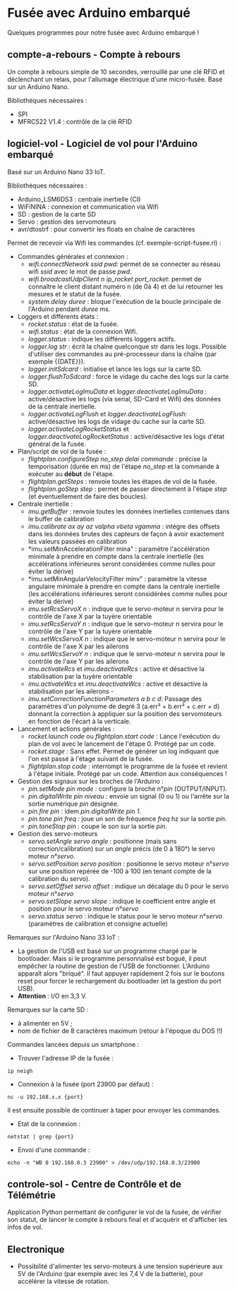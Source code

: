 # Fusée avec Arduino embarqué

Quelques programmes pour notre fusée avec Arduino embarqué !

## compte-a-rebours - Compte à rebours

Un compte à rebours simple de 10 secondes, verrouillé par une clé RFID et déclenchant un relais, pour l'allumage électrique d'une micro-fusée.
Basé sur un Arduino Nano.

Bibliothèques nécessaires :
- SPI
- MFRC522 V1.4 : contrôle de la clé RFID


## logiciel-vol - Logiciel de vol pour l'Arduino embarqué

Basé sur un Arduino Nano 33 IoT.

Bibliothèques nécessaires :
- Arduino_LSM6DS3 : centrale inertielle (CI)
- WiFiNINA : connexion et communication via Wifi
- SD : gestion de la carte SD
- Servo : gestion des servomoteurs
- avr/dtostrf : pour convertir les floats en chaîne de caractères

Permet de recevoir via Wifi les commandes (cf. exemple-script-fusee.rl) :
- Commandes générales et connexion :
    - *wifi.connectNetwork ssid pwd*: permet de se connecter au réseau wifi *ssid* avec le mot de passe *pwd*.
    - *wifi.broadcastUdpClient n ip_rocket port_rocket*: permet de connaître le client distant numéro n (de 0à 4) et de lui retourner les mesures et le statut de la fusée.
    - *system.delay duree* : bloque l'exécution de la boucle principale de l'Arduino pendant *duree* ms.
- Loggers et différents états  :
    - *rocket.status* : état de la fusée.
    - *wifi.status* : état de la connexion Wifi.
    - *logger.status* : indique les différents loggers actifs.
	- *logger.log str* : écrit la chaîne quelconque str dans les logs. Possible d'utiliser des commandes au pré-processeur dans la chaîne (par exemple {{DATE}}).
    - *logger.initSdcard* : initialise et lance les logs sur la carte SD.
    - *logger.flushToSdcard* : force le vidage du cache des logs sur la carte SD.
    - *logger.activateLogImuData* et *logger.deactivateLogImuData* : active/désactive les logs (via serial, SD-Card et Wifi) des données de la centrale inertielle.
    - *logger.activateLogFlush* et *logger.deactivateLogFlush*: active/désactive les logs de vidage du cache sur la carte SD.
    - *logger.activateLogRocketStatus* et *logger.deactivateLogRocketStatus* : active/désactive les logs d'état général de la fusée.
- Plan/script de vol de la fusée :
    - *flightplan.configureStep no_step delai commande* : précise la temporisation (durée en ms) de l'étape *no_step* et la commande à exécuter au **début** de l'étape.
    - *flightplan.getSteps* : renvoie toutes les étapes de vol de la fusée.
    - *flightplan.goStep step* : permet de passer directement à l'étape *step* (et éventuellement de faire des boucles).
- Centrale inertielle :
    - *imu.getBuffer* : renvoie toutes les données inertielles contenues dans le buffer de calibration
    - *imu.calibrate ax ay az valpha vbeta vgamma* : intégre des offsets dans les données brutes des capteurs de façon à avoir exactement les valeurs passées en calibration
    - *imu.setMinAccelerationFilter mina" : paramètre l'accélération minimale à prendre en compte dans la centrale inertielle (les accélérations inférieures seront considérées comme nulles pour éviter la dérive)
    - *imu.setMinAngularVelocityFilter minv" : paramètre la vitesse angulaire minimale à prendre en compte dans la centrale inertielle (les accélérations inférieures seront considérées comme nulles pour éviter la dérive)
    - *imu.setRcsServoX n* : indique que le servo-moteur n servira pour le contrôle de l'axe X par la tuyère orientable
    - *imu.setRcsServoY n* : indique que le servo-moteur n servira pour le contrôle de l'axe Y par la tuyère orientable
    - *imu.setWcsServoX n* : indique que le servo-moteur n servira pour le contrôle de l'axe X par les ailerons
    - *imu.setWcsServoY n* : indique que le servo-moteur n servira pour le contrôle de l'axe Y par les ailerons
    - *imu.activateRcs* et *imu.deactivateRcs* : active et désactive la stabilisation par la tuyère orientable
    - *imu.activateWcs* et *imu.deactivateWcs* : active et désactive la stabilisation par les ailerons    - 
    - *imu.setCorrectionFunctionParameters a b c d*: Passage des paramètres d'un polynome de degré 3 (a.err³ + b.err² + c.err + d) donnant la correction à appliquer sur la position des servomoteurs en fonction de l'écart à la verticale.
- Lancement et actions générales :
    - *rocket.launch code* ou *flightplan.start code* : Lance l'exécution du plan de vol avec le lancement de l'étape 0. Protégé par un code.
    - *rocket.stage* : Sans effet. Permet de générer un log indiquant que l'on est passé à l'étage suivant de la fusée.
    - *flightplan.stop code* : interrompt le programme de la fusée et revient à l'étape initiale. Protégé par un code. Attention aux conséquences !
- Gestion des signaux sur les broches de l'Arduino :
    - *pin.setMode pin mode* : configure la broche n°*pin* (OUTPUT/INPUT). 
    - *pin.digitalWrite pin niveau* : envoie un signal (0 ou 1) ou l'arrête sur la sortie numérique *pin* désignée.
    - *pin.fire pin* : idem *pin.digitalWrite pin 1*.
    - *pin.tone pin freq* : joue un son de fréquence *freq* hz sur la sortie *pin*.
    - *pin.toneStop pin* : coupe le son sur la sortie *pin*.
- Gestion des servo-moteurs
    - *servo.setAngle servo angle* : positionne (mais sans correction/calibration) sur un *angle* précis (de 0 à 180°) le servo moteur n°*servo*.
    - *servo.setPosition servo position* : positionne le servo moteur n°*servo* sur une position repérée de -100 à 100 (en tenant compte de la calibration du servo).
    - *servo.setOffset servo offset* : indique un décalage du 0 pour le servo moteur n°*servo*
    - *servo.setSlope servo slope* : indique le coefficient entre angle et position pour le servo moteur n°*servo*
    - *servo.status servo* : indique le status pour le servo moteur n°*servo* (paramètres de calibration et consigne actuelle)



Remarques sur l'Arduino Nano 33 IoT :
- La gestion de l'USB est basé sur un programme chargé par le bootloader. Mais si le programme personnalisé est bogué, il peut empêcher la routine de gestion de l'USB de fonctionner. L'Arduino apparaît alors "briqué". Il faut appuyer rapidement 2 fois sur le boutons reset pour forcer le rechargement du bootloader (et la gestion du port USB).
- **Attention** : I/O en 3,3 V.

Remarques sur la carte SD :
- à alimenter en 5V ;
- nom de fichier de 8 caractères maximum (retour à l'époque du DOS !!)

Commandes lancées depuis un smartphone :
- Trouver l'adresse IP de la fusée :
```
ip neigh
```
- Connexion à la fusée (port 23900 par défaut) :
```
nc -u 192.168.x.x {port}
```
Il est ensuite possible de continuer à taper pour envoyer les commandes.
- Etat de la connexion :
```
netstat | grep {port}
```
- Envoi d'une commande :
```
echo -n "WB 0 192.168.0.3 23900" > /dev/udp/192.168.0.3/23900
```


## controle-sol - Centre de Contrôle et de Télémétrie

Application Python permettant de configurer le vol de la fusée, de vérifier son statut, de lancer le compte à rebours final et d'acquérir et d'afficher les infos de vol.

## Electronique

- Possibilité d'alimenter les servo-moteurs à une tension supérieure aux 5V de l'Arduino (par exemple avec les 7,4 V de la batterie), pour accélérer la vitesse de rotation.


